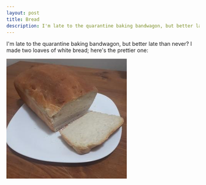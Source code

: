 ```yaml
---
layout: post
title: Bread
description: I'm late to the quarantine baking bandwagon, but better late than never?
---
```


I'm late to the quarantine baking bandwagon, but better late than never? I made two loaves of white bread; here's the prettier one:

![Loaf of bread, sliced to reveal texture](/_img/2020-05-07-bread.jpeg)
